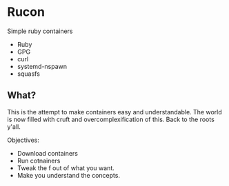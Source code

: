 # Rucon

Simple ruby containers

- Ruby
- GPG
- curl
- systemd-nspawn
- squasfs

## What?

This is the attempt to make containers easy and understandable. The world is now
filled with cruft and overcomplexification of this. Back to the roots y'all.

Objectives:

- Download containers
- Run cotnainers
- Tweak the f out of what you want.
- Make you understand the concepts.
